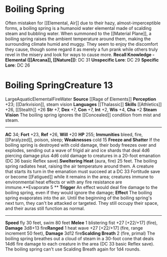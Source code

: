 ﻿---
ac: '34'
alignment: null
all_resistance: null
burrow_speed: null
charisma: '+2'
climb_speed: null
constitution: '+7'
creature_ability:
- Evaporate
- Freeze and Shatter
- Scalding Breath
- Steam Vision
- Sweltering Heat
creature_family: '[[DATABASE/monsterfamily/Elemental, Water|Elemental, Water]]'
description: 'Often mistaken for [[DATABASE/monsterfamily/Elemental, Air|air elementals]]
  due to their hazy, almost-imperceptible forms, a boiling spring is a humanoid water
  elemental made of scalding steam and bubbling water. When summoned to the [[DATABASE/plane/Material
  Plane|Universe]] , a boiling spring raises the ambient temperature around them,
  making the surrounding climate humid and muggy. They seem to enjoy the discomfort
  they cause, though some regard it as merely a fun prank while others truly revel
  in the misery and look for ways to cause more.<br/><br/><b><u>Recall Knowledge -
  Elemental</u> ( [[DATABASE/skill/Arcana|Arcana]] , [[DATABASE/skill/Nature|Nature]]
  )</b>: DC 31<br/><b><u>Unspecific Lore</u></b>: DC 29<br/><b><u>Specific Lore</u></b>:
  DC 26'
dexterity: '+7'
element: Fire, Water
fly_speed: '30'
fortitude: '+23'
hardness: null
hp: '255'
id: '2661'
immunity:
- bleed
- '[[DATABASE/trait/Fire|fire]]'
- '[[DATABASE/condition/Paralyzed|paralyzed]]'
- '[[DATABASE/trait/Poison|poison]]'
- '[[DATABASE/trait/Sleep|sleep]]'
intelligence: '+2'
land_speed: null
language:
- '[[DATABASE/language/Thalassic|Thalassic]]'
level: '13'
max_speed: '80'
name: Boiling Spring
perception: '+23'
rarity: Common
reflex: '+26'
resistance: null
rus_type_level: null
school: null
sense:
- '[[DATABASE/monsterability/Darkvision|darkvision]]'
- steam vision
size: Large
skill:
- '[[DATABASE/skill/Athletics|Athletics]] +26'
- '[[DATABASE/skill/Stealth|Stealth]] +26'
source: '[[DATABASE/source/Rage of Elements|Rage of Elements]]'
speed:
- fly 30 feet
- swim 80 feet
spell: null
strength: '+7'
strength_req: '7'
strongest_save:
- Reflex
swim_speed: '80'
trait:
- '[[DATABASE/trait/Aquatic|Aquatic]]'
- '[[DATABASE/trait/Elemental|Elemental]]'
- '[[DATABASE/trait/Fire|Fire]]'
- '[[DATABASE/trait/Water|Water]]'
type: Creature
vision: Darkvision
weakest_save:
- Will
weakness:
- '[[DATABASE/trait/Cold|cold]] 15'
will: '+20'
wisdom: '+4'

---
# Boiling Spring

Often mistaken for [[Elemental, Air]] due to their hazy, almost-imperceptible forms, a boiling spring is a humanoid water elemental made of scalding steam and bubbling water. When summoned to the [[Material Plane]], a boiling spring raises the ambient temperature around them, making the surrounding climate humid and muggy. They seem to enjoy the discomfort they cause, though some regard it as merely a fun prank while others truly revel in the misery and look for ways to cause more.
**Recall Knowledge - Elemental ([[Arcana]], [[Nature]])**: DC 31
**Unspecific Lore**: DC 29
**Specific Lore**: DC 26

# Boiling Spring<span class="item-type">Creature 13</span>

<span class="trait-size item-trait">Large</span><span class="item-trait">Aquatic</span><span class="item-trait">Elemental</span><span class="item-trait">Fire</span><span class="item-trait">Water</span>
**Source** [[Rage of Elements]]
**Perception** +23; [[Darkvision]], steam vision
**Languages** [[Thalassic]]
**Skills** [[Athletics]] +26, [[Stealth]] +26
**Str** +7, **Dex** +7, **Con** +7, **Int** +2, **Wis** +4, **Cha** +2
**Steam Vision** The boiling spring ignores the [[Concealed]] condition from mist and steam.

---
**AC** 34; **Fort** +23, **Ref** +26, **Will** +20
**HP** 255; **Immunities** bleed, fire, [[Paralyzed]], poison, sleep; **Weaknesses** cold 15
<span class="in-box-ability">**Freeze and Shatter** If the boiling spring is destroyed with cold damage, their body freezes over and explodes, sending out a wave of frigid air and ice shards that deal 4d6 piercing damage plus 4d6 cold damage to creatures in a 20-foot emanation (DC 36 basic Reflex save).</span><span class="in-box-ability">**Sweltering Heat** (aura, fire) 25 feet. The boiling spring radiates heat, raising the air temperature around them. A creature that starts its turn in the emanation must succeed at a DC 33 Fortitude save or become [[Fatigued]] while it remains in the area; creatures immune to environmental heat effects or with any fire resistance are immune.</span><span class="in-box-ability">**Evaporate <span class="action-icon">5</span> ** **Trigger** An effect would deal fire damage to the boiling spring, even if they would ignore the damage; **Effect** The boiling spring evaporates into the air. Until the beginning of the boiling spring's next turn, they can't be attacked or targeted. They still occupy their space, and their auras still function as normal.</span>

---
**Speed** fly 30 feet, swim 80 feet
<span class="in-box-ability">**Melee** <span class="action-icon">1</span> blistering fist +27 [+22/+17] (fire), **Damage** 3d8+13 fire</span><span class="in-box-ability">**Ranged** <span class="action-icon">1</span> heat wave +27 [+22/+17] (fire, range increment 50 feet), **Damage** 3d12 fire</span><span class="in-box-ability">**Scalding Breath** <span class="action-icon">2</span> (fire, primal) The boiling spring breathes out a cloud of steam in a 30-foot cone that deals 14d6 fire damage to each creature in the area (DC 33 basic Reflex save). The boiling spring can't use Scalding Breath again for 1d4 rounds.</span>